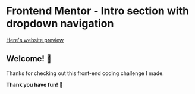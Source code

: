 # Frontend Mentor - Intro section with dropdown navigation

[Here's website preview](https://intro-section-with-dropdown-navigation-navy.vercel.app/)

## Welcome! 👋

Thanks for checking out this front-end coding challenge I made.


**Thank you have fun!** 🚀

